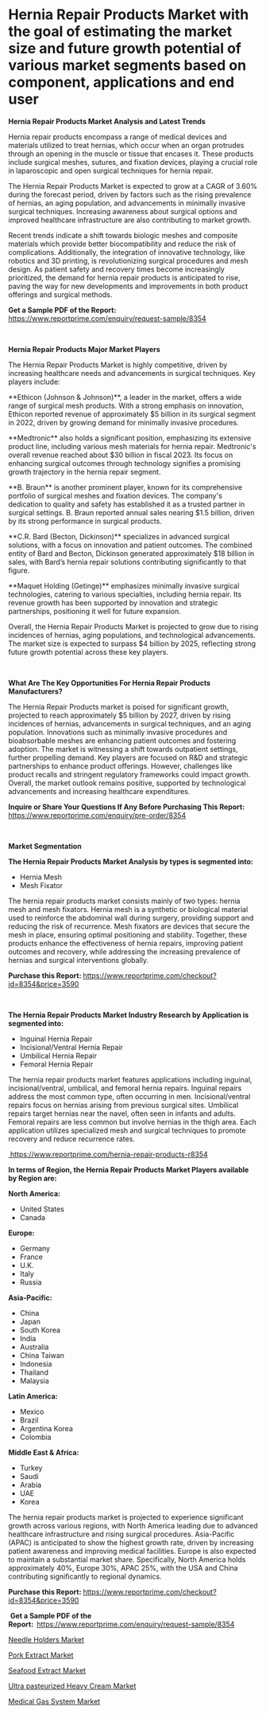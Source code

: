 <p><h1>Hernia Repair Products Market with the goal of estimating the market size and future growth potential of various market segments based on component, applications and end user</h1></p><p><strong>Hernia Repair Products Market Analysis and Latest Trends</strong></p>
<p><p>Hernia repair products encompass a range of medical devices and materials utilized to treat hernias, which occur when an organ protrudes through an opening in the muscle or tissue that encases it. These products include surgical meshes, sutures, and fixation devices, playing a crucial role in laparoscopic and open surgical techniques for hernia repair.</p><p>The Hernia Repair Products Market is expected to grow at a CAGR of 3.60% during the forecast period, driven by factors such as the rising prevalence of hernias, an aging population, and advancements in minimally invasive surgical techniques. Increasing awareness about surgical options and improved healthcare infrastructure are also contributing to market growth.</p><p>Recent trends indicate a shift towards biologic meshes and composite materials which provide better biocompatibility and reduce the risk of complications. Additionally, the integration of innovative technology, like robotics and 3D printing, is revolutionizing surgical procedures and mesh design. As patient safety and recovery times become increasingly prioritized, the demand for hernia repair products is anticipated to rise, paving the way for new developments and improvements in both product offerings and surgical methods.</p></p>
<p><strong>Get a Sample PDF of the Report:&nbsp;</strong> <a href="https://www.reportprime.com/enquiry/request-sample/8354?utm_campaign=13&utm_medium=2&utm_source=Github&utm_content=ia&utm_term=25122024&utm_id=hernia-repair-products">https://www.reportprime.com/enquiry/request-sample/8354</a></p>
<p>&nbsp;</p>
<p><strong>Hernia Repair Products Major Market Players</strong></p>
<p><p>The Hernia Repair Products Market is highly competitive, driven by increasing healthcare needs and advancements in surgical techniques. Key players include:</p><p>**Ethicon (Johnson & Johnson)**, a leader in the market, offers a wide range of surgical mesh products. With a strong emphasis on innovation, Ethicon reported revenue of approximately $5 billion in its surgical segment in 2022, driven by growing demand for minimally invasive procedures.</p><p>**Medtronic** also holds a significant position, emphasizing its extensive product line, including various mesh materials for hernia repair. Medtronic's overall revenue reached about $30 billion in fiscal 2023. Its focus on enhancing surgical outcomes through technology signifies a promising growth trajectory in the hernia repair segment.</p><p>**B. Braun** is another prominent player, known for its comprehensive portfolio of surgical meshes and fixation devices. The company's dedication to quality and safety has established it as a trusted partner in surgical settings. B. Braun reported annual sales nearing $1.5 billion, driven by its strong performance in surgical products.</p><p>**C.R. Bard (Becton, Dickinson)** specializes in advanced surgical solutions, with a focus on innovation and patient outcomes. The combined entity of Bard and Becton, Dickinson generated approximately $18 billion in sales, with Bard’s hernia repair solutions contributing significantly to that figure.</p><p>**Maquet Holding (Getinge)** emphasizes minimally invasive surgical technologies, catering to various specialties, including hernia repair. Its revenue growth has been supported by innovation and strategic partnerships, positioning it well for future expansion.</p><p>Overall, the Hernia Repair Products Market is projected to grow due to rising incidences of hernias, aging populations, and technological advancements. The market size is expected to surpass $4 billion by 2025, reflecting strong future growth potential across these key players.</p></p>
<p>&nbsp;</p>
<p><strong>What Are The Key Opportunities For Hernia Repair Products Manufacturers?</strong></p>
<p><p>The Hernia Repair Products market is poised for significant growth, projected to reach approximately $5 billion by 2027, driven by rising incidences of hernias, advancements in surgical techniques, and an aging population. Innovations such as minimally invasive procedures and bioabsorbable meshes are enhancing patient outcomes and fostering adoption. The market is witnessing a shift towards outpatient settings, further propelling demand. Key players are focused on R&D and strategic partnerships to enhance product offerings. However, challenges like product recalls and stringent regulatory frameworks could impact growth. Overall, the market outlook remains positive, supported by technological advancements and increasing healthcare expenditures.</p></p>
<p><strong>Inquire or Share Your Questions If Any Before Purchasing This Report:</strong> <a href="https://www.reportprime.com/enquiry/pre-order/8354?utm_campaign=13&utm_medium=2&utm_source=Github&utm_content=ia&utm_term=25122024&utm_id=hernia-repair-products">https://www.reportprime.com/enquiry/pre-order/8354</a></p>
<p>&nbsp;</p>
<p><strong>Market Segmentation</strong></p>
<p><strong>The Hernia Repair Products Market Analysis by types is segmented into:</strong></p>
<p><ul><li>Hernia Mesh</li><li>Mesh Fixator</li></ul></p>
<p><p>The hernia repair products market consists mainly of two types: hernia mesh and mesh fixators. Hernia mesh is a synthetic or biological material used to reinforce the abdominal wall during surgery, providing support and reducing the risk of recurrence. Mesh fixators are devices that secure the mesh in place, ensuring optimal positioning and stability. Together, these products enhance the effectiveness of hernia repairs, improving patient outcomes and recovery, while addressing the increasing prevalence of hernias and surgical interventions globally.</p></p>
<p><strong>Purchase this Report:&nbsp;</strong><a href="https://www.reportprime.com/checkout?id=8354&price=3590&utm_campaign=13&utm_medium=2&utm_source=Github&utm_content=ia&utm_term=25122024&utm_id=hernia-repair-products">https://www.reportprime.com/checkout?id=8354&price=3590</a></p>
<p>&nbsp;</p>
<p><strong>The Hernia Repair Products Market Industry Research by Application is segmented into:</strong></p>
<p><ul><li>Inguinal Hernia Repair</li><li>Incisional/Ventral Hernia Repair</li><li>Umbilical Hernia Repair</li><li>Femoral Hernia Repair</li></ul></p>
<p><p>The hernia repair products market features applications including inguinal, incisional/ventral, umbilical, and femoral hernia repairs. Inguinal repairs address the most common type, often occurring in men. Incisional/ventral repairs focus on hernias arising from previous surgical sites. Umbilical repairs target hernias near the navel, often seen in infants and adults. Femoral repairs are less common but involve hernias in the thigh area. Each application utilizes specialized mesh and surgical techniques to promote recovery and reduce recurrence rates.</p></p>
<p><a href="https://www.reportprime.com/hernia-repair-products-r8354?utm_campaign=13&utm_medium=2&utm_source=Github&utm_content=ia&utm_term=25122024&utm_id=hernia-repair-products">&nbsp;https://www.reportprime.com/hernia-repair-products-r8354</a></p>
<p><strong>In terms of Region, the Hernia Repair Products Market Players available by Region are:</strong></p>
<p>
    <p> <strong> North America: </strong>
        <ul>
            <li>United States</li>
            <li>Canada</li>
        </ul>
        </p> 
    <p> <strong> Europe: </strong>
        <ul>
            <li>Germany</li>
            <li>France</li>
            <li>U.K.</li>
            <li>Italy</li>
            <li>Russia</li>
        </ul>
        </p> 
    <p> <strong> Asia-Pacific: </strong>
        <ul>
            <li>China</li>
            <li>Japan</li>
            <li>South Korea</li>
            <li>India</li>
            <li>Australia</li>
            <li>China Taiwan</li>
            <li>Indonesia</li>
            <li>Thailand</li>
            <li>Malaysia</li>
        </ul>
        </p> 
    <p> <strong> Latin America: </strong>
        <ul>
            <li>Mexico</li>
            <li>Brazil</li>
            <li>Argentina Korea</li>
            <li>Colombia</li>
        </ul>
        </p> 
    <p> <strong> Middle East & Africa: </strong>
        <ul>
            <li>Turkey</li>
            <li>Saudi</li>
            <li>Arabia</li>
            <li>UAE</li>
            <li>Korea</li>
        </ul>
    </p>
    </p>
<p><p>The hernia repair products market is projected to experience significant growth across various regions, with North America leading due to advanced healthcare infrastructure and rising surgical procedures. Asia-Pacific (APAC) is anticipated to show the highest growth rate, driven by increasing patient awareness and improving medical facilities. Europe is also expected to maintain a substantial market share. Specifically, North America holds approximately 40%, Europe 30%, APAC 25%, with the USA and China contributing significantly to regional dynamics.</p></p>
<p><strong>Purchase this Report: </strong><a href="https://www.reportprime.com/checkout?id=8354&price=3590&utm_campaign=13&utm_medium=2&utm_source=Github&utm_content=ia&utm_term=25122024&utm_id=hernia-repair-products">https://www.reportprime.com/checkout?id=8354&price=3590</a></p>
<p>&nbsp;<strong>Get a Sample PDF of the Report:&nbsp;&nbsp;</strong><a href="https://www.reportprime.com/enquiry/request-sample/8354?utm_campaign=13&utm_medium=2&utm_source=Github&utm_content=ia&utm_term=25122024&utm_id=hernia-repair-products">https://www.reportprime.com/enquiry/request-sample/8354</a></p>
<p><strong></strong></p>
<p><p><a href="https://github.com/MarciaRunte/Market-Research-Report-List-1/blob/main/needle-holders-market.md?utm_campaign=13&utm_medium=2&utm_source=Github&utm_content=ia&utm_term=25122024&utm_id=hernia-repair-products">Needle Holders Market</a></p><p><a href="https://www.linkedin.com/pulse/pork-extract-market-outlook-2024-2031-comprehensive-size-gq5he?utm_campaign=13&utm_medium=2&utm_source=Github&utm_content=ia&utm_term=25122024&utm_id=hernia-repair-products">Pork Extract Market</a></p><p><a href="https://www.linkedin.com/pulse/seafood-extract-market-analysis-trends-share-sales-size-1mepe?utm_campaign=13&utm_medium=2&utm_source=Github&utm_content=ia&utm_term=25122024&utm_id=hernia-repair-products">Seafood Extract Market</a></p><p><a href="https://www.linkedin.com/pulse/how-ultra-pasteurized-heavy-cream-market-expectd-grow-dfrge?utm_campaign=13&utm_medium=2&utm_source=Github&utm_content=ia&utm_term=25122024&utm_id=hernia-repair-products">Ultra pasteurized Heavy Cream Market</a></p><p><a href="https://github.com/MariaWashington76/Market-Research-Report-List-1/blob/main/medical-gas-system-market.md?utm_campaign=13&utm_medium=2&utm_source=Github&utm_content=ia&utm_term=25122024&utm_id=hernia-repair-products">Medical Gas System Market</a></p></p>